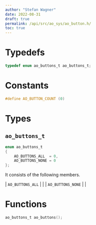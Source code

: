 ```yaml
---
author: "Stefan Wagner"
date: 2022-08-31
draft: true
permalink: /api/src/ao_sys/ao_button.h/
toc: true
---
```


# Typedefs

```c
typedef enum ao_buttons_t ao_buttons_t;
```

# Constants

```c
#define AO_BUTTON_COUNT (0)
```

# Types

## `ao_buttons_t`

```c
enum ao_buttons_t
{
    AO_BUTTONS_ALL  = 0,
    AO_BUTTONS_NONE = 0
};
```

It consists of the following members.

| `AO_BUTTONS_ALL` | |
| `AO_BUTTONS_NONE` | |

# Functions

```c
ao_buttons_t ao_buttons();
```
